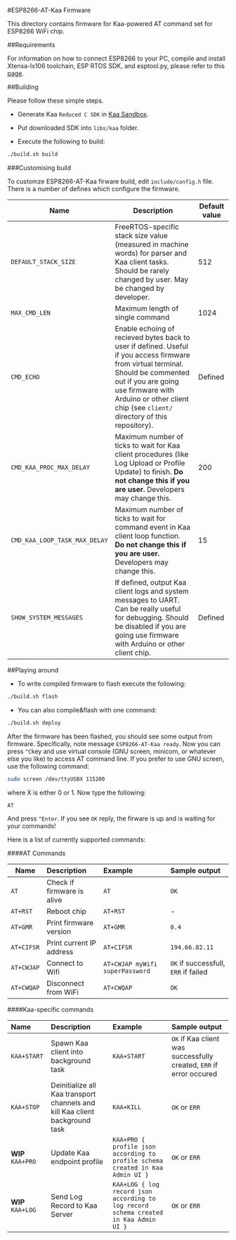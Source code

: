 #ESP8266-AT-Kaa Firmware

This directory contains firmware for Kaa-powered AT command set for ESP8266 WiFi chip.

##Requirements

For information on how to connect ESP8266 to your PC, compile and install Xtensa-lx106 toolchain, ESP RTOS SDK, and esptool.py, please refer to this [page](http://docs.kaaproject.org/display/KAA/ESP8266).

##Building

Please follow these simple steps.

* Generate Kaa `Reduced C SDK` in [Kaa Sandbox](http://docs.kaaproject.org/display/KAA/Kaa+Sandbox).
* Put downloaded SDK into `libs/kaa` folder.

* Execute the following to build:
````bash
./build.sh build
````

###Customising build

To customze ESP8266-AT-Kaa firware build, edit `include/config.h` file. There is a number of defines which configure the firmware.

| Name | Description | Default value |
|------|-------------|---------------|
| `DEFAULT_STACK_SIZE` | FreeRTOS-specific stack size value (measured in machine words) for parser and Kaa client tasks. Should be rarely changed by user. May be changed by developer. | 512 |
| `MAX_CMD_LEN` | Maximum length of single command | 1024 |
| `CMD_ECHO` | Enable echoing of recieved bytes back to user if defined. Useful if you access firmware from virtual terminal. Should be commented out if you are going use firmware with Arduino or other client chip (see `client/` directory of this repository). | Defined |
| `CMD_KAA_PROC_MAX_DELAY` | Maximum number of ticks to wait for Kaa client procedures (like Log Upload or Profile Update) to finish. **Do not change this if you are user.** Developers may change this. | 200 |
| `CMD_KAA_LOOP_TASK_MAX_DELAY` | Maximum number of ticks to wait for command event in Kaa client loop function. **Do not change this if you are user.** Developers may change this. | 15 |
| `SHOW_SYSTEM_MESSAGES` | If defined, output Kaa client logs and system messages to UART. Can be really useful for debugging. Should be disabled if you are going use firmware with Arduino or other client chip. | Defined |

##Playing around

* To write compiled firmware to flash execute the following:
````bash
./build.sh flash
````

* You can also compile&flash with one command:
````bash
./build.sh deploy
````

After the firmware has been flashed, you should see some output from firmware. 
Specifically, note message `ESP8266-AT-Kaa ready`.
Now you can press `^C`key and use virtual console (GNU screen, minicom, or whatever else you like) to access AT command line.
If you prefer to use GNU screen, use the following command:

````bash
sudo screen /dev/ttyUSBX 115200
````
where X is either 0 or 1.
Now type the following:
````
AT
````
And press `^Enter`.
If you see `OK` reply, the firware is up and is waiting for your commands!

Here is a list of currently supported commands:

####AT Commands

|Name| Description | Example |Sample output |
|----|:------------|:--------|:-------------|
| `AT`  | Check if firmware is alive | `AT` | `OK` |
| `AT+RST` | Reboot chip  | `AT+RST` | - |
| `AT+GMR` | Print firmware version | `AT+GMR` | `0.4` |
| `AT+CIFSR` | Print current IP address | `AT+CIFSR` | `194.66.82.11` |
| `AT+CWJAP` | Connect to Wifi | `AT+CWJAP myWifi superPassword` | `OK` if successfull, `ERR` if failed |
| `AT+CWQAP` | Disconnect from WiFi | `AT+CWQAP` | `OK` |

####Kaa-specific commands

|Name| Description | Example |Sample output |
|:----|:------------|:--------|:-------------|
| `KAA+START` | Spawn Kaa client into background task | `KAA+START` | `OK` if Kaa client was successfully created, `ERR` if error occured |
| `KAA+STOP` | Deinitialize all Kaa transport channels and kill Kaa client background task | `KAA+KILL` | `OK` or `ERR` |
| **WIP** `KAA+PRO` | Update Kaa endpoint profile |`KAA+PRO { profile json according to profile schema created in Kaa Admin UI }`| `OK` or `ERR` |
| **WIP** `KAA+LOG` | Send Log Record to Kaa Server | `KAA+LOG { log record json according to log record schema created in Kaa Admin UI }` | `OK` or `ERR` |



